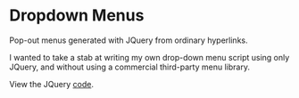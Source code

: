 # Dropdown Menus

Pop-out menus generated with JQuery from ordinary hyperlinks.

I wanted to take a stab at writing my own drop-down menu script using only JQuery, and without using a commercial third-party menu library.

View the JQuery [code](dropdown-menu.js).
